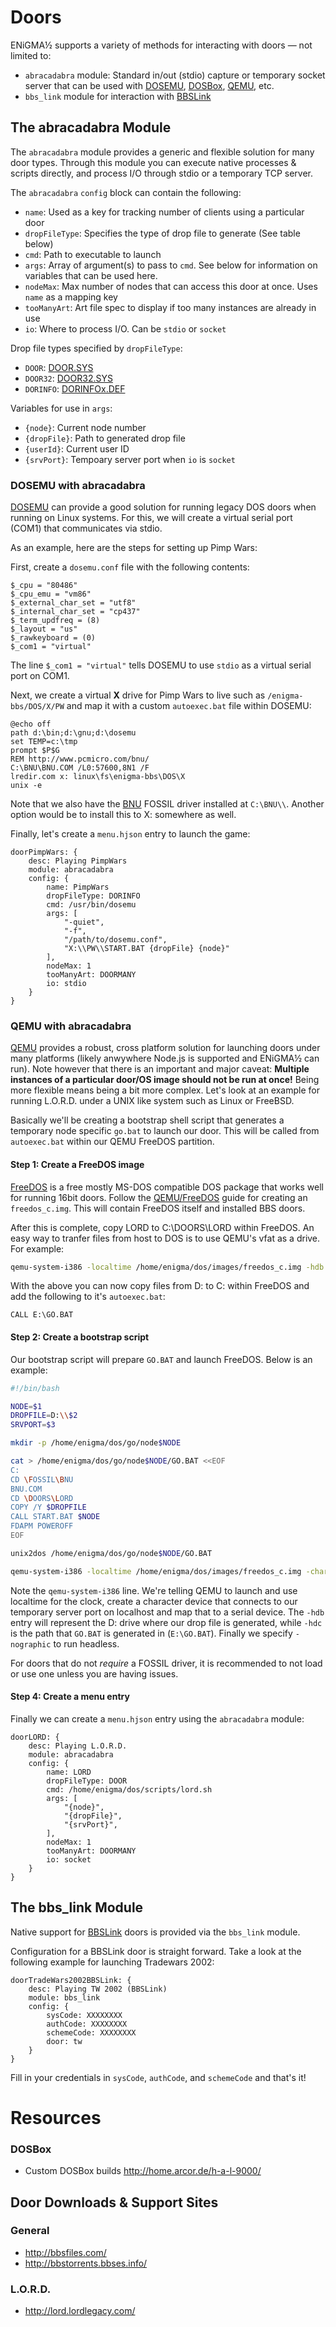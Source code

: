 # Doors
ENiGMA½ supports a variety of methods for interacting with doors — not limited to:
* `abracadabra` module: Standard in/out (stdio) capture or temporary socket server that can be used with [DOSEMU](http://www.dosemu.org/), [DOSBox](http://www.dosbox.com/), [QEMU](http://wiki.qemu.org/Main_Page), etc.
* `bbs_link` module for interaction with [BBSLink](http://www.bbslink.net/)

## The abracadabra Module
The `abracadabra` module provides a generic and flexible solution for many door types. Through this module you can execute native processes & scripts directly, and process I/O through stdio or a temporary TCP server.

The `abracadabra` `config` block can contain the following:
* `name`: Used as a key for tracking number of clients using a particular door
* `dropFileType`: Specifies the type of drop file to generate (See table below)
* `cmd`: Path to executable to launch
* `args`: Array of argument(s) to pass to `cmd`. See below for information on variables that can be used here.
* `nodeMax`: Max number of nodes that can access this door at once. Uses `name` as a mapping key
* `tooManyArt`: Art file spec to display if too many instances are already in use
* `io`: Where to process I/O. Can be `stdio` or `socket`

Drop file types specified by `dropFileType`:
* `DOOR`: [DOOR.SYS](http://goldfndr.home.mindspring.com/dropfile/doorsys.htm)
* `DOOR32`: [DOOR32.SYS](http://wiki.bbses.info/index.php/DOOR32.SYS)
* `DORINFO`: [DORINFOx.DEF](http://goldfndr.home.mindspring.com/dropfile/dorinfo.htm)

Variables for use in `args`:
* `{node}`: Current node number
* `{dropFile}`: Path to generated drop file
* `{userId}`: Current user ID
* `{srvPort}`: Tempoary server port when `io` is `socket`


### DOSEMU with abracadabra
[DOSEMU](http://www.dosemu.org/) can provide a good solution for running legacy DOS doors when running on Linux systems. For this, we will create a virtual serial port (COM1) that communicates via stdio.

As an example, here are the steps for setting up Pimp Wars:

First, create a `dosemu.conf` file with the following contents:
```
$_cpu = "80486"
$_cpu_emu = "vm86"
$_external_char_set = "utf8"
$_internal_char_set = "cp437"
$_term_updfreq = (8)
$_layout = "us"
$_rawkeyboard = (0)
$_com1 = "virtual"
```

The line `$_com1 = "virtual"` tells DOSEMU to use `stdio` as a virtual serial port on COM1.

Next, we create a virtual **X** drive for Pimp Wars to live such as `/enigma-bbs/DOS/X/PW` and map it with a custom `autoexec.bat` file within DOSEMU:
```
@echo off
path d:\bin;d:\gnu;d:\dosemu
set TEMP=c:\tmp
prompt $P$G
REM http://www.pcmicro.com/bnu/
C:\BNU\BNU.COM /L0:57600,8N1 /F
lredir.com x: linux\fs\enigma-bbs\DOS\X
unix -e
```

Note that we also have the [BNU](http://www.pcmicro.com/bnu/) FOSSIL driver installed at `C:\BNU\\`. Another option would be to install this to X: somewhere as well.

Finally, let's create a `menu.hjson` entry to launch the game:
```hjson
doorPimpWars: {
	desc: Playing PimpWars
	module: abracadabra			
	config: {
		name: PimpWars
		dropFileType: DORINFO
		cmd: /usr/bin/dosemu
		args: [ 
			"-quiet", 
            "-f", 
            "/path/to/dosemu.conf", 
            "X:\\PW\\START.BAT {dropFile} {node}"
		],
		nodeMax: 1
		tooManyArt: DOORMANY
        io: stdio
	}
}

```

### QEMU with abracadabra
[QEMU](http://wiki.qemu.org/Main_Page) provides a robust, cross platform solution for launching doors under many platforms (likely anwywhere Node.js is supported and ENiGMA½ can run). Note however that there is an important and major caveat: **Multiple instances of a particular door/OS image should not be run at once!** Being more flexible means being a bit more complex. Let's look at an example for running L.O.R.D. under a UNIX like system such as Linux or FreeBSD.

Basically we'll be creating a bootstrap shell script that generates a temporary node specific `go.bat` to launch our door. This will be called from `autoexec.bat` within our QEMU FreeDOS partition.

#### Step 1: Create a FreeDOS image
[FreeDOS](http://www.freedos.org/) is a free mostly MS-DOS compatible DOS package that works well for running 16bit doors. Follow the [QEMU/FreeDOS](https://en.wikibooks.org/wiki/QEMU/FreeDOS) guide for creating an `freedos_c.img`. This will contain FreeDOS itself and installed BBS doors.

After this is complete, copy LORD to C:\DOORS\LORD within FreeDOS. An easy way to tranfer files from host to DOS is to use QEMU's vfat as a drive. For example:
```bash
qemu-system-i386 -localtime /home/enigma/dos/images/freedos_c.img -hdb fat:/path/to/downloads
```

With the above you can now copy files from D: to C: within FreeDOS and add the following to it's `autoexec.bat`:
```batch
CALL E:\GO.BAT
```

#### Step 2: Create a bootstrap script
Our bootstrap script will prepare `GO.BAT` and launch FreeDOS. Below is an example:


```bash
#!/bin/bash

NODE=$1
DROPFILE=D:\\$2
SRVPORT=$3

mkdir -p /home/enigma/dos/go/node$NODE

cat > /home/enigma/dos/go/node$NODE/GO.BAT <<EOF
C:
CD \FOSSIL\BNU
BNU.COM
CD \DOORS\LORD
COPY /Y $DROPFILE
CALL START.BAT $NODE
FDAPM POWEROFF
EOF

unix2dos /home/enigma/dos/go/node$NODE/GO.BAT

qemu-system-i386 -localtime /home/enigma/dos/images/freedos_c.img -chardev socket,port=$SRVPORT,nowait,host=localhost,id=s0 -device isa-serial,chardev=s0 -hdb fat:/home/enigma/xibalba/dropfiles/node$NODE -hdc fat:/home/enigma/dos/go/node$NODE -nographic
```

Note the `qemu-system-i386` line. We're telling QEMU to launch and use localtime for the clock, create a character device that connects to our temporary server port on localhost and map that to a serial device. The `-hdb` entry will represent the D: drive where our drop file is generated, while `-hdc` is the path that `GO.BAT` is generated in (`E:\GO.BAT`). Finally we specify `-nographic` to run headless.

For doors that do not *require* a FOSSIL driver, it is recommended to not load or use one unless you are having issues.

#### Step 4: Create a menu entry
Finally we can create a `menu.hjson` entry using the `abracadabra` module:
```hjson
doorLORD: {
	desc: Playing L.O.R.D.
	module: abracadabra			
	config: {
		name: LORD
		dropFileType: DOOR
		cmd: /home/enigma/dos/scripts/lord.sh
		args: [ 
			"{node}",
			"{dropFile}",
			"{srvPort}",
		],
		nodeMax: 1
		tooManyArt: DOORMANY
		io: socket
	}
}
```


## The bbs_link Module
Native support for [BBSLink](http://www.bbslink.net/) doors is provided via the `bbs_link` module.

Configuration for a BBSLink door is straight forward. Take a look at the following example for launching Tradewars 2002:

```hjson
doorTradeWars2002BBSLink: {
	desc: Playing TW 2002 (BBSLink)
	module: bbs_link
	config: {
		sysCode: XXXXXXXX
		authCode: XXXXXXXX
		schemeCode: XXXXXXXX
		door: tw
	}
}

```

Fill in your credentials in `sysCode`, `authCode`, and `schemeCode` and that's it!

# Resources

### DOSBox
* Custom DOSBox builds http://home.arcor.de/h-a-l-9000/

## Door Downloads & Support Sites
### General
* http://bbsfiles.com/
* http://bbstorrents.bbses.info/

### L.O.R.D.
* http://lord.lordlegacy.com/